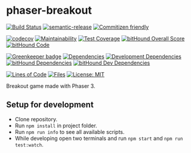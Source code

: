 # phaser-breakout

[![Build Status](https://travis-ci.org/nunof07/phaser-breakout.svg?branch=master)](https://travis-ci.org/nunof07/phaser-breakout)
[![semantic-release](https://img.shields.io/badge/%20%20%F0%9F%93%A6%F0%9F%9A%80-semantic--release-e10079.svg)](https://github.com/semantic-release/semantic-release)
[![Commitizen friendly](https://img.shields.io/badge/commitizen-friendly-brightgreen.svg)](http://commitizen.github.io/cz-cli/)

[![codecov](https://codecov.io/gh/nunof07/phaser-breakout/branch/master/graph/badge.svg)](https://codecov.io/gh/nunof07/phaser-breakout)
[![Maintainability](https://api.codeclimate.com/v1/badges/2a8090c04b076da60754/maintainability)](https://codeclimate.com/github/nunof07/phaser-breakout/maintainability)
[![Test Coverage](https://api.codeclimate.com/v1/badges/2a8090c04b076da60754/test_coverage)](https://codeclimate.com/github/nunof07/phaser-breakout/test_coverage)
[![bitHound Overall Score](https://www.bithound.io/github/nunof07/phaser-breakout/badges/score.svg)](https://www.bithound.io/github/nunof07/phaser-breakout)
[![bitHound Code](https://www.bithound.io/github/nunof07/phaser-breakout/badges/code.svg)](https://www.bithound.io/github/nunof07/phaser-breakout)

[![Greenkeeper badge](https://badges.greenkeeper.io/nunof07/phaser-breakout.svg)](https://greenkeeper.io/)
[![Dependencies](https://david-dm.org/nunof07/phaser-breakout.svg)](https://david-dm.org/nunof07/phaser-breakout)
[![Development Dependencies](https://david-dm.org/nunof07/phaser-breakout/dev-status.svg)](https://david-dm.org/nunof07/phaser-breakout?type=dev)
[![bitHound Dependencies](https://www.bithound.io/github/nunof07/phaser-breakout/badges/dependencies.svg)](https://www.bithound.io/github/nunof07/phaser-breakout/master/dependencies/npm)
[![bitHound Dev Dependencies](https://www.bithound.io/github/nunof07/phaser-breakout/badges/devDependencies.svg)](https://www.bithound.io/github/nunof07/phaser-breakout/master/dependencies/npm)

[![Lines of Code](https://tokei.rs/b1/github/nunof07/phaser-breakout)](https://github.com/Aaronepower/tokei)
[![Files](https://tokei.rs/b1/github/nunof07/phaser-breakout?category=files)](https://github.com/Aaronepower/tokei)
[![License: MIT](https://img.shields.io/badge/License-MIT-yellow.svg)](https://opensource.org/licenses/MIT)

Breakout game made with Phaser 3.

## Setup for development

- Clone repository.
- Run `npm install` in project folder.
- Run `npm run info` to see all available scripts.
- While developing open two terminals and run `npm start` and `npm run test:watch`.